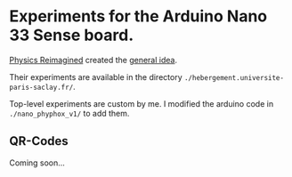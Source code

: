# Experiments for the Arduino Nano 33 Sense board.
[Physics Reimagined](https://hebergement.universite-paris-saclay.fr/supraconductivite/?lang=en) created the [general idea](https://hebergement.universite-paris-saclay.fr/supraconductivite/projet/arduino_nano/?lang=en).

Their experiments are available in the directory `./hebergement.universite-paris-saclay.fr/`.

Top-level experiments are custom by me. I modified the arduino code in `./nano_phyphox_v1/` to add them.

## QR-Codes
Coming soon...